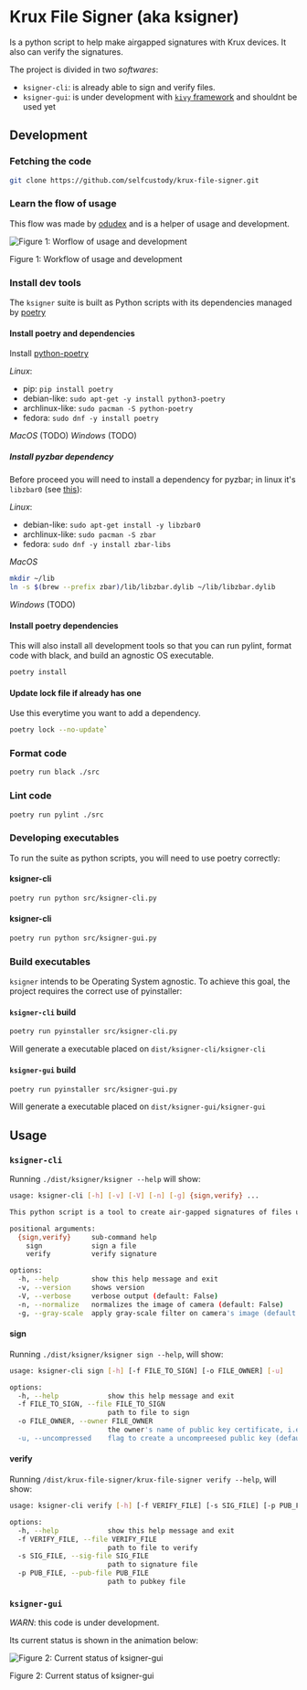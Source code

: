 # Krux File Signer (aka __ksigner__)

Is a python script to help make airgapped signatures with Krux devices.
It also can verify the signatures.

The project is divided in two _softwares_:

* `ksigner-cli`: is already able to sign and verify files.
* `ksigner-gui`: is under development with [`kivy` framework](https://kivy.org/) and shouldnt be used yet
 
## Development

### Fetching the code

```bash
git clone https://github.com/selfcustody/krux-file-signer.git
```

### Learn the flow of usage

This flow was made by [odudex](https://github.com/odudex) and is a helper
of usage and development.

<div>
  <image
    title="worflow"
    alt="Figure 1: Worflow of usage and development"
    src="assets/flow.jpg"
  >
  <p>Figure 1: Workflow of usage and development</p>
</div>

### Install dev tools

The `ksigner` suite is built as Python scripts with its dependencies
managed by [poetry](https://python-poetry.org/)


#### Install poetry and dependencies

Install [python-poetry](https://python-poetry.org/docs/)

*Linux*:

- pip: `pip install poetry`
- debian-like: `sudo apt-get -y install python3-poetry`
- archlinux-like: `sudo pacman -S python-poetry`
- fedora: `sudo dnf -y install poetry`

*MacOS* (TODO)
*Windows* (TODO)

##### Install pyzbar dependency

Before proceed you will need to install a dependency for pyzbar; in linux
it's `libzbar0` (see [this](https://stackoverflow.com/questions/63217735/import-pyzbar-pyzbar-unable-to-find-zbar-shared-library#63223900)):

*Linux*:

- debian-like: `sudo apt-get install -y libzbar0`
- archlinux-like: `sudo pacman -S zbar`
- fedora: `sudo dnf -y install zbar-libs`

*MacOS*

```bash
mkdir ~/lib
ln -s $(brew --prefix zbar)/lib/libzbar.dylib ~/lib/libzbar.dylib 
```

*Windows* (TODO)

#### Install poetry dependencies

This will also install all development tools so that you can run pylint,
format code with black, and build an agnostic OS executable. 

```bash
poetry install
```

#### Update lock file if already has one

Use this everytime you want to add a dependency.

```bash
poetry lock --no-update`
```

### Format code

```bash
poetry run black ./src
```

### Lint code

```bash
poetry run pylint ./src
```

### Developing executables

To run the suite as python scripts, you will need to use poetry correctly:

#### ksigner-cli

```bash
poetry run python src/ksigner-cli.py
```

#### ksigner-cli

```bash
poetry run python src/ksigner-gui.py
```

### Build executables

`ksigner` intends to be Operating System agnostic.
To achieve this goal, the project requires the correct use of pyinstaller:

#### `ksigner-cli` build

```bash
poetry run pyinstaller src/ksigner-cli.py
```

Will generate a executable placed on `dist/ksigner-cli/ksigner-cli`

#### `ksigner-gui` build

```bash
poetry run pyinstaller src/ksigner-gui.py
```

Will generate a executable placed on `dist/ksigner-gui/ksigner-gui`

## Usage

### `ksigner-cli`

Running `./dist/ksigner/ksigner --help` will show:

```bash
usage: ksigner-cli [-h] [-v] [-V] [-n] [-g] {sign,verify} ...

This python script is a tool to create air-gapped signatures of files using Krux. The script can also convert hex publics exported from Krux to PEM public keys so signatures can be verified using openssl.

positional arguments:
  {sign,verify}     sub-command help
    sign            sign a file
    verify          verify signature

options:
  -h, --help        show this help message and exit
  -v, --version     shows version
  -V, --verbose     verbose output (default: False)
  -n, --normalize   normalizes the image of camera (default: False)
  -g, --gray-scale  apply gray-scale filter on camera's image (default: False)

```

#### sign

Running `./dist/ksigner/ksigner sign --help`, will show:

```bash
usage: ksigner-cli sign [-h] [-f FILE_TO_SIGN] [-o FILE_OWNER] [-u]

options:
  -h, --help            show this help message and exit
  -f FILE_TO_SIGN, --file FILE_TO_SIGN
                        path to file to sign
  -o FILE_OWNER, --owner FILE_OWNER
                        the owner's name of public key certificate, i.e, the .pem file (default: 'pubkey')
  -u, --uncompressed    flag to create a uncompreesed public key (default: False)
```

#### verify

Running `/dist/krux-file-signer/krux-file-signer verify --help`, will show:

```bash
usage: ksigner-cli verify [-h] [-f VERIFY_FILE] [-s SIG_FILE] [-p PUB_FILE]

options:
  -h, --help            show this help message and exit
  -f VERIFY_FILE, --file VERIFY_FILE
                        path to file to verify
  -s SIG_FILE, --sig-file SIG_FILE
                        path to signature file
  -p PUB_FILE, --pub-file PUB_FILE
                        path to pubkey file

```

### `ksigner-gui`

*WARN*: this code is under development.

Its current status is shown in the animation below:

<div>
  <image
    title="ksigner-gui"
    alt="Figure 2: Current status of ksigner-gui"
    src="assets/ksigner-gui.gif"
  >
  <p>Figure 2: Current status of ksigner-gui</p>
</div>
